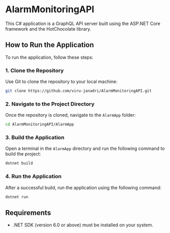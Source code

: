 
# AlarmMonitoringAPI

This C# application is a GraphQL API server built using the ASP.NET Core framework and the HotChocolate library.

## How to Run the Application

To run the application, follow these steps:

### 1. Clone the Repository

Use Git to clone the repository to your local machine:

```bash
git clone https://github.com/viru-janadri/AlarmMonitoringAPI.git
```

### 2. Navigate to the Project Directory

Once the repository is cloned, navigate to the `AlarmApp` folder:

```bash
cd AlarmMonitoringAPI/AlarmApp
```

### 3. Build the Application

Open a terminal in the `AlarmApp` directory and run the following command to build the project:

```bash
dotnet build
```

### 4. Run the Application

After a successful build, run the application using the following command:

```bash
dotnet run
```

## Requirements

- .NET SDK (version 6.0 or above) must be installed on your system.
